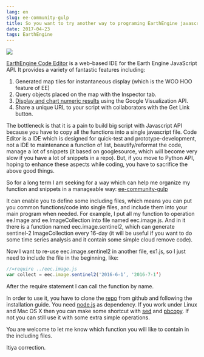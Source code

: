 ```yaml
---
lang: en
slug: ee-community-gulp
title: So you want to try another way to programing EarthEngine javascript code
date: 2017-04-23
tags: EarthEngine
---
```

<!-- more -->
![](http://oouh9u8nz.bkt.gdipper.com//ee-community-gulp.jpg)

[EarthEngine Code Editor](https://code.earthengine.google.com/)  is a web-based IDE for the Earth Engine JavaScript API.  It provides a variety of fantastic features including: 

1. Generated map tiles for instantaneous display (which is the WOO HOO feature of EE)
1. Query objects placed on the map with the Inspector tab. 
1. [Display and chart numeric results](https://developers.google.com/earth-engine/charts.html) using the Google Visualization API. 
1. Share a unique URL to your script with collaborators with the Get Link button. 

The bottleneck is that it is a pain to build big script with Javascript API because you have to copy all the functions into a single javascript file. Code Editor is a IDE which is designed for quick-test and prototype-development, not a IDE to maintenance a function of list, beautify/reformat the code, manage a lot of snippets (it based on googlesource, which will become very slow if you have a lot of snippets in a repo). But, if you move to Python API, hoping to enhance these aspects while coding, you have to sacrifice the above good things.

So for a long term I am seeking for a way which can help me organize my function and snippets in a manageable way:
[ee-community-gulp](https://github.com/gee-community/ee-community-gulp)

It can enable you to define some including files, which means you can put you common functions/code into single files, and include them into your main program when needed.  For example, I put all my function to operation ee.Image and ee.ImageCollection into file named eec.image.js. And in it there is a function named eec.image.sentinel2, which can generate sentinel-2 ImageCollection every 16-day (it will be useful if you want to do some time series analysis and it contain some simple cloud remove code).

Now I want to re-use eec.image.sentinel2 in another file,  ex1.js,  so I just need to include the file in the beginning, like:

```javascript
//=require ../eec.image.js 
var collect = eec.image.sentinel2('2016-6-1’, '2016-7-1’)
```

After the require statement I can call the function by name.

In order to use it, you have to clone the [repo](https://github.com/gee-community/ee-community-gulp) from github and following the installation guide. You need [node.js](https://nodejs.org/en/) as dependency.
If you work under Linux and Mac OS X then you can make some shortcut with [sed](https://www.gnu.org/software/sed/manual/sed.html) and [pbcopy](http://osxdaily.com/2007/03/05/manipulating-the-clipboard-from-the-command-line/). If not you can still use it with some extra simple operations.

You are welcome to let me know which function you will like to contain in the including files.

Itiya correction.
